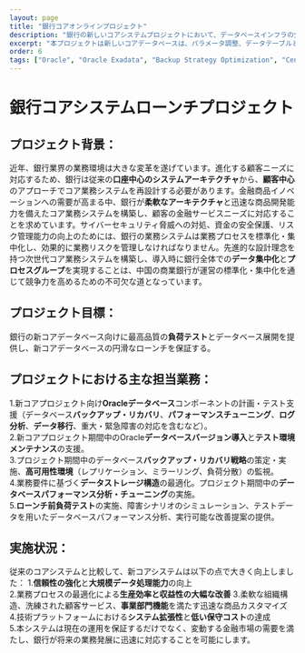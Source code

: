 ```yaml
---
layout: page
title: "銀行コアオンラインプロジェクト"
description: "銀行の新しいコアシステムプロジェクトにおいて、データベースインフラの分析、データ構造ロジック設計分析、パフォーマンス分析と最適化などを担当。"
excerpt: "本プロジェクトは新しいコアデータベースは、パラメータ調整、データテーブルとデータディクショナリの統合と最適化などが行われ、さまざまなストレステストプランが策定されました。これにより、新コアデータベースが多様な業務シナリオに対応でき、データベースのパフォーマンスが向上し、データ拡張機能が強化され、高可用性・セキュリティ・安定性が強化されました。"
order: 6
tags: ["Oracle", "Oracle Exadata", "Backup Strategy Optimization", "Centralized Management", "Faster Recovery", "Zero Data Loss"]
---
```


# 銀行コアシステムローンチプロジェクト  

## プロジェクト背景：  
近年、銀行業界の業務環境は大きな変革を遂げています。進化する顧客ニーズに対応するため、銀行は従来の**口座中心のシステムアーキテクチャ**から、**顧客中心**のアプローチでコア業務システムを再設計する必要があります。金融商品イノベーションへの需要が高まる中、銀行が**柔軟なアーキテクチャ**と迅速な商品開発能力を備えたコア業務システムを構築し、顧客の金融サービスニーズに対応することを求めています。サイバーセキュリティ脅威への対処、資金の安全保護、リスク管理能力の向上のためには、銀行の業務システムは業務プロセスを標準化・集中化し、効果的に業務リスクを管理しなければなりません。先進的な設計理念を持つ次世代コア業務システムを構築し、導入時に銀行全体での**データ集中化**と**プロセスグループ**を実現することは、中国の商業銀行が運営の標準化・集中化を通じて競争力を高めるための不可欠な道となっています。  

## プロジェクト目標：  
銀行の新コアデータベース向けに最高品質の**負荷テスト**とデータベース展開を提供し、新コアデータベースの円滑なローンチを保証する。  

## プロジェクトにおける主な担当業務：  
1.新コアプロジェクト向け**Oracleデータベース**コンポーネントの計画・テスト支援（データベース**バックアップ・リカバリ**、**パフォーマンスチューニング**、**ログ分析**、**データ移行**、重大・緊急障害の対応を含むなど）。  
2.新コアプロジェクト期間中のOracle**データベースバージョン導入**と**テスト環境メンテナンス**の支援。  
3.プロジェクト期間中のデータベース**バックアップ・リカバリ戦略**の策定・実施、**高可用性環境**（レプリケーション、ミラーリング、負荷分散）の監視。  
4.業務要件に基づく**データストレージ構造**の最適化。プロジェクト期間中の**データベースパフォーマンス分析・チューニング**の実施。  
5.**ローンチ前負荷テスト**の実施、障害シナリオのシミュレーション、テストデータを用いたデータベースパフォーマンス分析、実行可能な改善提案の提供。  

## 実施状況：  
従来のコアシステムと比較して、新コアシステムは以下の点で大きく向上しました：
1.**信頼性の強化**と**大規模データ処理能力**の向上  
2.業務プロセスの最適化による**生産効率と収益性の大幅な改善** 
3.柔軟な組織構造、洗練された顧客サービス、**事業部門機能**を満たす迅速な商品カスタマイズ  
4.技術プラットフォームにおける**システム拡張性**と**低い保守コスト**の達成  
5.本システムは現在の運用を保証するだけでなく、変動する金融市場の需要を満たし、銀行が将来の業務発展に迅速に対応することを可能にします。  

